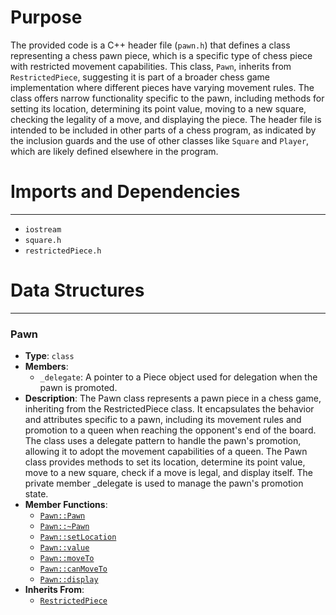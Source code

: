 # Purpose
The provided code is a C++ header file (`pawn.h`) that defines a class representing a chess pawn piece, which is a specific type of chess piece with restricted movement capabilities. This class, `Pawn`, inherits from `RestrictedPiece`, suggesting it is part of a broader chess game implementation where different pieces have varying movement rules. The class offers narrow functionality specific to the pawn, including methods for setting its location, determining its point value, moving to a new square, checking the legality of a move, and displaying the piece. The header file is intended to be included in other parts of a chess program, as indicated by the inclusion guards and the use of other classes like `Square` and `Player`, which are likely defined elsewhere in the program.
# Imports and Dependencies

---
- `iostream`
- `square.h`
- `restrictedPiece.h`


# Data Structures

---
### Pawn<!-- {{#data_structure:Pawn}} -->
- **Type**: `class`
- **Members**:
    - `_delegate`: A pointer to a Piece object used for delegation when the pawn is promoted.
- **Description**: The Pawn class represents a pawn piece in a chess game, inheriting from the RestrictedPiece class. It encapsulates the behavior and attributes specific to a pawn, including its movement rules and promotion to a queen when reaching the opponent's end of the board. The class uses a delegate pattern to handle the pawn's promotion, allowing it to adopt the movement capabilities of a queen. The Pawn class provides methods to set its location, determine its point value, move to a new square, check if a move is legal, and display itself. The private member _delegate is used to manage the pawn's promotion state.
- **Member Functions**:
    - [`Pawn::Pawn`](pawn.cpp.driver.md#PawnPawn)
    - [`Pawn::~Pawn`](pawn.cpp.driver.md#PawnPawn)
    - [`Pawn::setLocation`](pawn.cpp.driver.md#PawnsetLocation)
    - [`Pawn::value`](pawn.cpp.driver.md#Pawnvalue)
    - [`Pawn::moveTo`](pawn.cpp.driver.md#PawnmoveTo)
    - [`Pawn::canMoveTo`](pawn.cpp.driver.md#PawncanMoveTo)
    - [`Pawn::display`](pawn.cpp.driver.md#Pawndisplay)
- **Inherits From**:
    - [`RestrictedPiece`](restrictedPiece.h.driver.md#RestrictedPiece)


